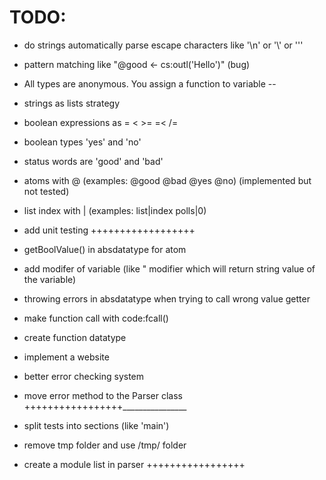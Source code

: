 # TODO:

* do strings automatically parse escape characters like '\n' or '\\' or '\''

* pattern matching like "@good <- cs:outl('Hello')" (bug)

* All types are anonymous. You assign a function to variable --

* strings as lists strategy

* boolean expressions as = < >= =< /=

* boolean types 'yes' and 'no'

* status words are 'good' and 'bad'

* atoms with @ (examples: @good @bad @yes @no) (implemented but not tested)

* list index with | (examples: list|index polls|0)

* add unit testing ++++++++++++++++++

* getBoolValue() in absdatatype for atom

* add modifer of variable (like " modifier which will return string value of the variable)

* throwing errors in absdatatype when trying to call wrong value getter

* make function call with code:fcall()

* create function datatype

* implement a website

* better error checking system

* move error method to the Parser class +++++++++++++++++________________

* split tests into sections (like 'main')

* remove tmp folder and use /tmp/ folder

* create a module list in parser +++++++++++++++++
